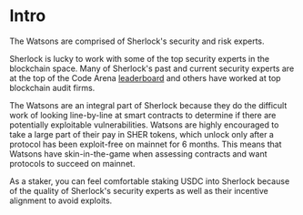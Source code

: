 # Intro

The Watsons are comprised of Sherlock's security and risk experts.&#x20;

Sherlock is lucky to work with some of the top security experts in the blockchain space. Many of Sherlock's past and current security experts are at the top of the Code Arena [leaderboard](https://code4rena.com/leaderboard) and others have worked at top blockchain audit firms.&#x20;

The Watsons are an integral part of Sherlock because they do the difficult work of looking line-by-line at smart contracts to determine if there are potentially exploitable vulnerabilities. Watsons are highly encouraged to take a large part of their pay in SHER tokens, which unlock only after a protocol has been exploit-free on mainnet for 6 months. This means that Watsons have skin-in-the-game when assessing contracts and want protocols to succeed on mainnet. 

As a staker, you can feel comfortable staking USDC into Sherlock because of the quality of Sherlock's security experts as well as their incentive alignment to avoid exploits.&#x20;
